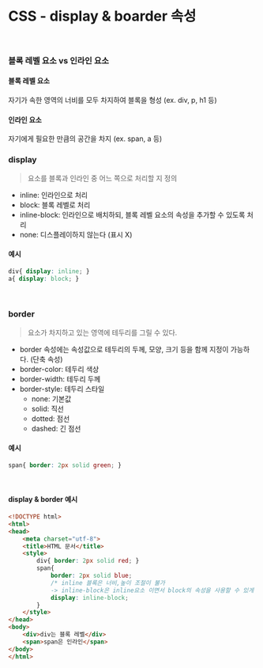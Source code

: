 # CSS - display & boarder 속성
<br>

### 블록 레벨 요소 vs 인라인 요소
#### 블록 레벨 요소
자기가 속한 영역의 너비를 모두 차지하여 블록을 형성 (ex. div, p, h1 등)

#### 인라인 요소
자기에게 필요한 만큼의 공간을 차지 (ex. span, a 등)

### display
> 요소를 블록과 인라인 중 어느 쪽으로 처리할 지 정의
- inline: 인라인으로 처리
- block: 블록 레벨로 처리
- inline-block: 인라인으로 배치하되, 블록 레벨 요소의 속성을 추가할 수 있도록 처리
- none: 디스플레이하지 않는다 (표시 X)
#### 예시
``` css
div{ display: inline; }
a{ display: block; }
```
<br>

### border
> 요소가 차지하고 있는 영역에 테두리를 그릴 수 있다.
- border 속성에는 속성값으로 테두리의 두께, 모양, 크기 등을 함께 지정이 가능하다. (단축 속성)
- border-color: 테두리 색상
- border-width: 테두리 두께
- border-style: 테두리 스타일
    - none: 기본값
    - solid: 직선
    - dotted: 점선
    - dashed: 긴 점선
#### 예시
``` css
span{ border: 2px solid green; }
```
<br>

#### display & border 예시
``` html
<!DOCTYPE html>
<html>
<head>
	<meta charset="utf-8">
	<title>HTML 문서</title>
	<style>
		div{ border: 2px solid red; }
		span{ 
			border: 2px solid blue;
			/* inline 블록은 너비,높이 조절이 불가 
            -> inline-block은 inline요소 이면서 block의 속성을 사용할 수 있게 함 */ 
			display: inline-block;	
		}
	</style>
</head>
<body>
	<div>div는 블록 레벨</div>
	<span>span은 인라인</span>
</body>
</html>
```